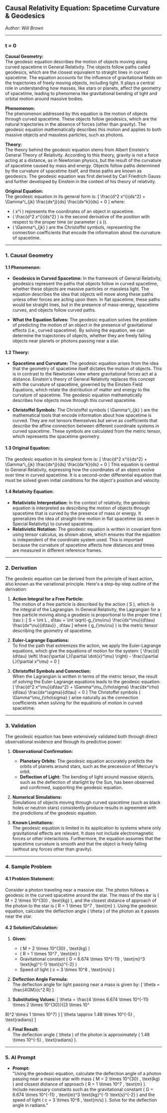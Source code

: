 ## **Causal Relativity Equation:** Spacetime Curvature & Geodesics

*Author: Will Brown*

---

### **t = 0**  
**Causal Geometry:**  
The geodesic equation describes the motion of objects moving along curved spacetime in General Relativity. The objects follow paths called geodesics, which are the closest equivalent to straight lines in curved spacetime. The equation accounts for the influence of gravitational fields on the trajectories of freely moving objects, including light. It plays a central role in understanding how masses, like stars or planets, affect the geometry of spacetime, leading to phenomena like gravitational bending of light and orbital motion around massive bodies.

**Phenomenon:**  
The phenomenon addressed by this equation is the motion of objects through curved spacetime. These objects follow geodesics, which are the natural trajectories in the absence of forces (other than gravity). The geodesic equation mathematically describes this motion and applies to both massive objects and massless particles, such as photons.

**Theory:**  
The theory behind the geodesic equation stems from Albert Einstein's General Theory of Relativity. According to this theory, gravity is not a force acting at a distance, as in Newtonian physics, but the result of the curvature of spacetime caused by mass and energy. Objects follow paths determined by the curvature of spacetime itself, and these paths are known as geodesics. The geodesic equation was first derived by Carl Friedrich Gauss and further developed by Einstein in the context of his theory of relativity.

**Original Equation:**  
The geodesic equation in its general form is:
\[
\frac{d^2 x^i}{ds^2} + \Gamma^i_{jk} \frac{dx^j}{ds} \frac{dx^k}{ds} = 0
\]
where:
- \( x^i \) represents the coordinates of an object in spacetime.
- \( \frac{d^2 x^i}{ds^2} \) is the second derivative of the position with respect to the proper time (or parameter \( s \)).
- \( \Gamma^i_{jk} \) are the Christoffel symbols, representing the connection coefficients that encode the information about the curvature of spacetime.

---

### **1. Causal Geometry**  
#### **1.1 Phenomenon:**  
- **Geodesics in Curved Spacetime:** In the framework of General Relativity, geodesics represent the paths that objects follow in curved spacetime, whether these objects are massive particles or massless light. The equation describes the idea that objects will move along these paths unless other forces are acting upon them. In flat spacetime, these paths would be straight lines, but in the presence of mass-energy, spacetime curves, and objects follow curved paths.

- **What the Equation Solves:** The geodesic equation solves the problem of predicting the motion of an object in the presence of gravitational effects (i.e., curved spacetime). By solving the equation, we can determine the trajectories of objects, whether they are freely falling objects near planets or photons passing near a star.

#### **1.2 Theory:**  
- **Spacetime and Curvature:** The geodesic equation arises from the idea that the geometry of spacetime itself dictates the motion of objects. This is in contrast to the Newtonian view where gravitational forces act at a distance. Einstein's theory of General Relativity replaces this concept with the curvature of spacetime, governed by the Einstein Field Equations, which relate the distribution of matter and energy to the curvature of spacetime. The geodesic equation mathematically describes how objects move through this curved spacetime.

- **Christoffel Symbols:** The Christoffel symbols \( \Gamma^i_{jk} \) are the mathematical tools that encode information about how spacetime is curved. They are not tensors themselves but serve as coefficients that describe the affine connection between different coordinate systems in curved spacetime. These symbols are calculated from the metric tensor, which represents the spacetime geometry.

#### **1.3 Original Equation:**  
The geodesic equation in its simplest form is:
\[
\frac{d^2 x^i}{ds^2} + \Gamma^i_{jk} \frac{dx^j}{ds} \frac{dx^k}{ds} = 0
\]
This equation is central to General Relativity, expressing how the coordinates of an object evolve over time in curved spacetime. It is a second-order differential equation that must be solved given initial conditions for the object's position and velocity.

#### **1.4 Relativity Equation:**  
- **Relativistic Interpretation:** In the context of relativity, the geodesic equation is interpreted as describing the motion of objects through spacetime that is curved by the presence of mass or energy. It generalizes the idea of straight-line motion in flat spacetime (as seen in Special Relativity) to curved spacetime.
- **Relativistic Notation:** The geodesic equation is written in covariant form using tensor calculus, as shown above, which ensures that the equation is independent of the coordinate system used. This is important because the curvature of spacetime affects how distances and times are measured in different reference frames.

---

### **2. Derivation**  
The geodesic equation can be derived from the principle of least action, also known as the variational principle. Here's a step-by-step outline of the derivation:

1. **Action Integral for a Free Particle:**  
   The motion of a free particle is described by the action \( S \), which is the integral of the Lagrangian. In General Relativity, the Lagrangian for a free particle moving along a geodesic is proportional to the proper time \( \tau \):
   \[
   S = \int L \, d\tau = \int \sqrt{-g_{\mu\nu} \frac{dx^\mu}{d\tau} \frac{dx^\nu}{d\tau}} \, d\tau
   \]
   where \( g_{\mu\nu} \) is the metric tensor describing the geometry of spacetime.

2. **Euler-Lagrange Equations:**  
   To find the path that extremizes the action, we apply the Euler-Lagrange equations, which give the equations of motion for the system:
   \[
   \frac{d}{d\tau} \left( \frac{\partial L}{\partial \dot{x}^\mu} \right) - \frac{\partial L}{\partial x^\mu} = 0
   \]

3. **Christoffel Symbols and Connection:**  
   When the Lagrangian is written in terms of the metric tensor, the result of solving the Euler-Lagrange equations leads to the geodesic equation:
   \[
   \frac{d^2 x^\mu}{d\tau^2} + \Gamma^\mu_{\rho\sigma} \frac{dx^\rho}{d\tau} \frac{dx^\sigma}{d\tau} = 0
   \]
   The Christoffel symbols \( \Gamma^\mu_{\rho\sigma} \) arise naturally as the connection coefficients when solving for the equations of motion in curved spacetime.

---

### **3. Validation**  
The geodesic equation has been extensively validated both through direct observational evidence and through its predictive power:

1. **Observational Confirmation:**  
   - **Planetary Orbits:** The geodesic equation accurately predicts the orbits of planets around stars, such as the precession of Mercury's orbit.
   - **Deflection of Light:** The bending of light around massive objects, such as the deflection of starlight by the Sun, has been observed and confirmed, supporting the geodesic equation.

2. **Numerical Simulations:**  
   Simulations of objects moving through curved spacetime (such as black holes or neutron stars) consistently produce results in agreement with the predictions of the geodesic equation.

3. **Known Limitations:**  
   The geodesic equation is limited in its application to systems where only gravitational effects are relevant. It does not include electromagnetic forces or other interactions. Furthermore, the equation assumes that the spacetime curvature is smooth and that the object is freely falling (without any forces other than gravity).

---

### **4. Sample Problem**  
#### **4.1 Problem Statement:**  
Consider a photon traveling near a massive star. The photon follows a geodesic in the curved spacetime around the star. The mass of the star is \( M = 2 \times 10^{30} \, \text{kg} \), and the closest distance of approach of the photon to the star is \( R = 1 \times 10^7 \, \text{m} \). Using the geodesic equation, calculate the deflection angle \( \theta \) of the photon as it passes near the star.

#### **4.2 Solution/Calculation:**  
1. **Given:**
   - \( M = 2 \times 10^{30} \, \text{kg} \)
   - \( R = 1 \times 10^7 \, \text{m} \)
   - Gravitational constant \( G = 6.674 \times 10^{-11} \, \text{m}^3 \text{kg}^{-1} \text{s}^{-2} \)
   - Speed of light \( c = 3 \times 10^8 \, \text{m/s} \)

2. **Deflection Angle Formula:**  
   The deflection angle for light passing near a mass is given by:
   \[
   \theta = \frac{4GM}{c^2 R}
   \]
   
3. **Substituting Values:**
   \[
   \theta = \frac{4 \times 6.674 \times 10^{-11} \times 2 \times 10^{30}}{(3 \times 10^

8)^2 \times 1 \times 10^7}
   \]
   \[
   \theta \approx 1.48 \times 10^{-5} \, \text{radians}
   \]

4. **Final Result:**  
   The deflection angle \( \theta \) of the photon is approximately \( 1.48 \times 10^{-5} \, \text{radians} \).

---

### **5. AI Prompt**  
- **Prompt:**  
  "Using the geodesic equation, calculate the deflection angle of a photon passing near a massive star with mass \( M = 2 \times 10^{30} \, \text{kg} \) and closest distance of approach \( R = 1 \times 10^7 \, \text{m} \). Include necessary constants such as the gravitational constant \( G = 6.674 \times 10^{-11} \, \text{m}^3 \text{kg}^{-1} \text{s}^{-2} \) and the speed of light \( c = 3 \times 10^8 \, \text{m/s} \). Solve for the deflection angle in radians."
